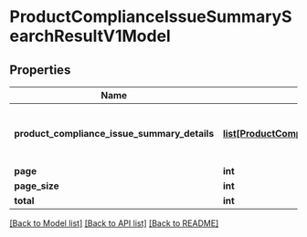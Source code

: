 # ProductComplianceIssueSummarySearchResultV1Model

## Properties
Name | Type | Description | Notes
------------ | ------------- | ------------- | -------------
**product_compliance_issue_summary_details** | [**list[ProductComplianceIssueSummaryDetailsV1Model]**](ProductComplianceIssueSummaryDetailsV1Model.md) | Gets or sets product Compliance Issue Details. | [optional] 
**page** | **int** |  | [optional] 
**page_size** | **int** |  | [optional] 
**total** | **int** |  | [optional] 

[[Back to Model list]](../README.md#documentation-for-models) [[Back to API list]](../README.md#documentation-for-api-endpoints) [[Back to README]](../README.md)


